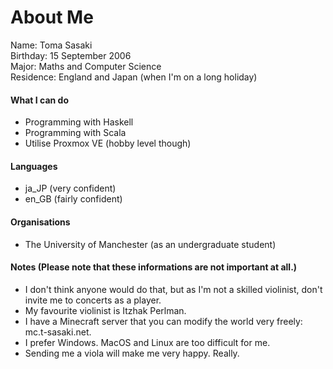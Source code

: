 # About Me
Name: Toma Sasaki<br>
Birthday: 15 September 2006<br>
Major: Maths and Computer Science<br>
Residence: England and Japan (when I'm on a long holiday)<br>

#### What I can do
- Programming with Haskell
- Programming with Scala
- Utilise Proxmox VE (hobby level though)

#### Languages
- ja_JP (very confident)
- en_GB (fairly confident)

#### Organisations
- The University of Manchester (as an undergraduate student)

#### Notes (Please note that these informations are not important at all.)
- I don't think anyone would do that, but as I'm not a skilled violinist, don't invite me to concerts as a player.
- My favourite violinist is Itzhak Perlman.
- I have a Minecraft server that you can modify the world very freely: mc.t-sasaki.net.
- I prefer Windows. MacOS and Linux are too difficult for me.
- Sending me a viola will make me very happy. Really.
